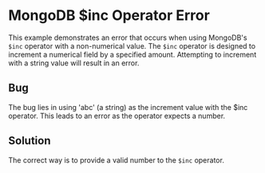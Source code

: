 # MongoDB $inc Operator Error
This example demonstrates an error that occurs when using MongoDB's `$inc` operator with a non-numerical value.  The `$inc` operator is designed to increment a numerical field by a specified amount. Attempting to increment with a string value will result in an error.

## Bug
The bug lies in using 'abc' (a string) as the increment value with the $inc operator. This leads to an error as the operator expects a number.

## Solution
The correct way is to provide a valid number to the `$inc` operator.